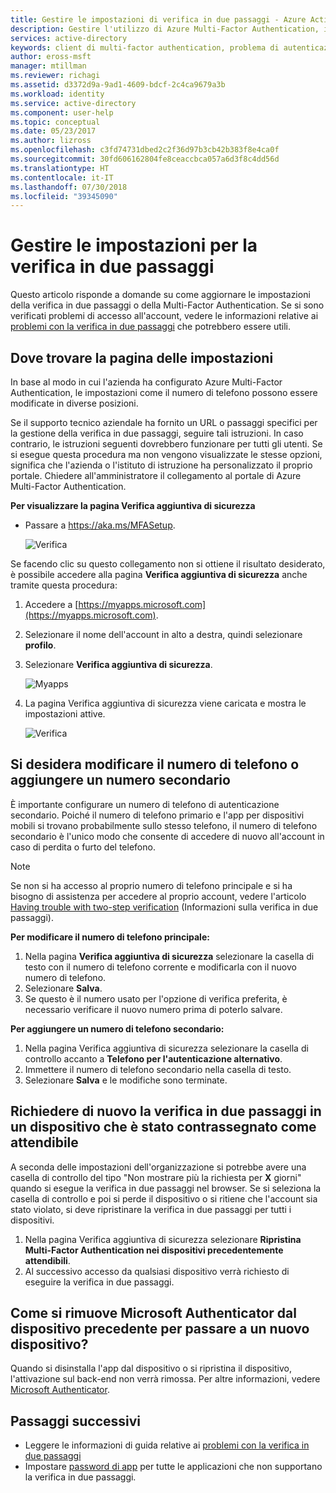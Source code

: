 ```yaml
---
title: Gestire le impostazioni di verifica in due passaggi - Azure Active Directory | Microsoft Docs
description: Gestire l'utilizzo di Azure Multi-Factor Authentication, inclusa la modifica delle informazioni di contatto e la configurazione dei dispositivi.
services: active-directory
keywords: client di multi-factor authentication, problema di autenticazione, ID di correlazione
author: eross-msft
manager: mtillman
ms.reviewer: richagi
ms.assetid: d3372d9a-9ad1-4609-bdcf-2c4ca9679a3b
ms.workload: identity
ms.service: active-directory
ms.component: user-help
ms.topic: conceptual
ms.date: 05/23/2017
ms.author: lizross
ms.openlocfilehash: c3fd74731dbed2c2f36d97b3cb42b383f8e4ca0f
ms.sourcegitcommit: 30fd606162804fe8ceaccbca057a6d3f8c4dd56d
ms.translationtype: HT
ms.contentlocale: it-IT
ms.lasthandoff: 07/30/2018
ms.locfileid: "39345090"
---
```

# <a name="manage-your-settings-for-two-step-verification"></a>Gestire le impostazioni per la verifica in due passaggi
Questo articolo risponde a domande su come aggiornare le impostazioni della verifica in due passaggi o della Multi-Factor Authentication. Se si sono verificati problemi di accesso all'account, vedere le informazioni relative ai [problemi con la verifica in due passaggi](multi-factor-authentication-end-user-troubleshoot.md) che potrebbero essere utili.

## <a name="where-to-find-the-settings-page"></a>Dove trovare la pagina delle impostazioni
In base al modo in cui l'azienda ha configurato Azure Multi-Factor Authentication, le impostazioni come il numero di telefono possono essere modificate in diverse posizioni.

Se il supporto tecnico aziendale ha fornito un URL o passaggi specifici per la gestione della verifica in due passaggi, seguire tali istruzioni. In caso contrario, le istruzioni seguenti dovrebbero funzionare per tutti gli utenti. Se si esegue questa procedura ma non vengono visualizzate le stesse opzioni, significa che l'azienda o l'istituto di istruzione ha personalizzato il proprio portale. Chiedere all'amministratore il collegamento al portale di Azure Multi-Factor Authentication.

**Per visualizzare la pagina Verifica aggiuntiva di sicurezza**

- Passare a https://aka.ms/MFASetup.

    ![Verifica](./media/multi-factor-authentication-end-user-manage-settings/proofup.png)

Se facendo clic su questo collegamento non si ottiene il risultato desiderato, è possibile accedere alla pagina **Verifica aggiuntiva di sicurezza** anche tramite questa procedura:

1. Accedere a [https://myapps.microsoft.com](https://myapps.microsoft.com).  

2. Selezionare il nome dell'account in alto a destra, quindi selezionare **profilo**.

3. Selezionare **Verifica aggiuntiva di sicurezza**.  

    ![Myapps](./media/multi-factor-authentication-end-user-manage-settings/myapps1.png)

4. La pagina Verifica aggiuntiva di sicurezza viene caricata e mostra le impostazioni attive.

    ![Verifica](./media/multi-factor-authentication-end-user-manage-settings/proofup.png)

## <a name="i-want-to-change-my-phone-number-or-add-a-secondary-number"></a>Si desidera modificare il numero di telefono o aggiungere un numero secondario
È importante configurare un numero di telefono di autenticazione secondario.  Poiché il numero di telefono primario e l'app per dispositivi mobili si trovano probabilmente sullo stesso telefono, il numero di telefono secondario è l'unico modo che consente di accedere di nuovo all'account in caso di perdita o furto del telefono.

> [!NOTE]
> Se non si ha accesso al proprio numero di telefono principale e si ha bisogno di assistenza per accedere al proprio account, vedere l'articolo [Having trouble with two-step verification](multi-factor-authentication-end-user-troubleshoot.md) (Informazioni sulla verifica in due passaggi).  

**Per modificare il numero di telefono principale:**  

1. Nella pagina **Verifica aggiuntiva di sicurezza** selezionare la casella di testo con il numero di telefono corrente e modificarla con il nuovo numero di telefono.  
2. Selezionare **Salva**.  
3. Se questo è il numero usato per l'opzione di verifica preferita, è necessario verificare il nuovo numero prima di poterlo salvare.  

**Per aggiungere un numero di telefono secondario:**  

1. Nella pagina Verifica aggiuntiva di sicurezza selezionare la casella di controllo accanto a **Telefono per l'autenticazione alternativo**.  
2. Immettere il numero di telefono secondario nella casella di testo.  
3. Selezionare **Salva** e le modifiche sono terminate.  

## <a name="require-two-step-verification-again-on-a-device-youve-marked-as-trusted"></a>Richiedere di nuovo la verifica in due passaggi in un dispositivo che è stato contrassegnato come attendibile

A seconda delle impostazioni dell'organizzazione si potrebbe avere una casella di controllo del tipo "Non mostrare più la richiesta per **X** giorni" quando si esegue la verifica in due passaggi nel browser. Se si seleziona la casella di controllo e poi si perde il dispositivo o si ritiene che l'account sia stato violato, si deve ripristinare la verifica in due passaggi per tutti i dispositivi.

1. Nella pagina Verifica aggiuntiva di sicurezza selezionare **Ripristina Multi-Factor Authentication nei dispositivi precedentemente attendibili**.
2. Al successivo accesso da qualsiasi dispositivo verrà richiesto di eseguire la verifica in due passaggi.

## <a name="how-do-i-clean-up-microsoft-authenticator-from-my-old-device-and-move-to-a-new-one"></a>Come si rimuove Microsoft Authenticator dal dispositivo precedente per passare a un nuovo dispositivo?
Quando si disinstalla l'app dal dispositivo o si ripristina il dispositivo, l'attivazione sul back-end non verrà rimossa. Per altre informazioni, vedere [Microsoft Authenticator](microsoft-authenticator-app-how-to.md).

## <a name="next-steps"></a>Passaggi successivi
* Leggere le informazioni di guida relative ai [problemi con la verifica in due passaggi](multi-factor-authentication-end-user-troubleshoot.md)
* Impostare [password di app](multi-factor-authentication-end-user-app-passwords.md) per tutte le applicazioni che non supportano la verifica in due passaggi.
